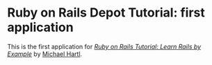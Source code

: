 # Ruby on Rails Depot Tutorial: first application

This is the first application for
[*Ruby on Rails Tutorial: Learn Rails by Example*](http://railstutorial.org/)
by [Michael Hartl](http://michaelhartl.com/).


